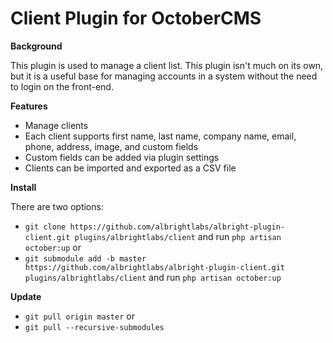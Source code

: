# Client Plugin for OctoberCMS

**Background**

This plugin is used to manage a client list. This plugin isn't much on its own, but it is a useful base for managing accounts in a system without the need to login on the front-end.

**Features**

- Manage clients
- Each client supports first name, last name, company name, email, phone, address, image, and custom fields
- Custom fields can be added via plugin settings
- Clients can be imported and exported as a CSV file

**Install**

There are two options:
- `git clone https://github.com/albrightlabs/albright-plugin-client.git plugins/albrightlabs/client` and run `php artisan october:up` or
- `git submodule add -b master https://github.com/albrightlabs/albright-plugin-client.git plugins/albrightlabs/client` and run `php artisan october:up`

**Update**

- `git pull origin master` or
- `git pull --recursive-submodules`
